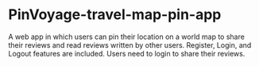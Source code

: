# PinVoyage-travel-map-pin-app

A web app in which users can pin their location on a
world map to share their reviews and read reviews written by other users. Register, Login, and Logout features are included.
Users need to login to share their reviews. 
